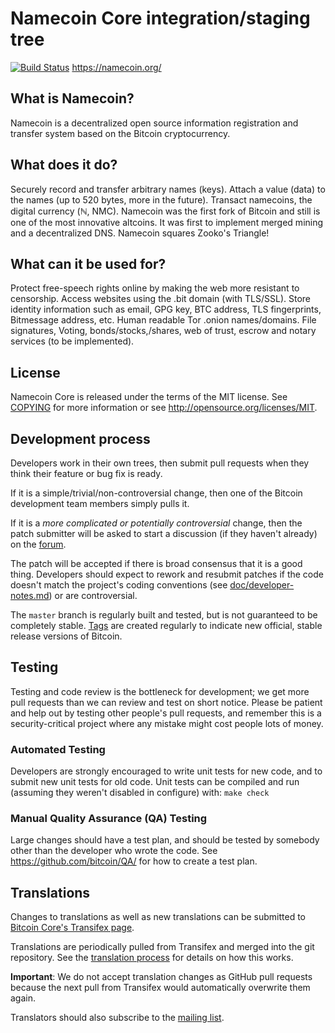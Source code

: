 Namecoin Core integration/staging tree
=====================================

[![Build Status](https://travis-ci.org/namecoin/namecore.svg?branch=master)](https://travis-ci.org/namecoin/namecore)
https://namecoin.org/

What is Namecoin? 
----------------

Namecoin is a decentralized open source information registration and transfer system based on the Bitcoin cryptocurrency.

What does it do?
----------------

Securely record and transfer arbitrary names (keys).
Attach a value (data) to the names
(up to 520 bytes, more in the future).
Transact namecoins, the digital currency (ℕ, NMC).
Namecoin was the first fork of Bitcoin and still is one of the most innovative altcoins. It was first to implement merged mining and a decentralized DNS. Namecoin squares Zooko's Triangle!

What can it be used for?
----------------

Protect free-speech rights online by making the web more resistant to censorship.
Access websites using the .bit domain (with TLS/SSL).
Store identity information such as email, GPG key, BTC address, TLS fingerprints, Bitmessage address, etc.
Human readable Tor .onion names/domains.
File signatures, Voting, bonds/stocks,/shares, web of trust, escrow and notary services (to be implemented).


License
-------

Namecoin Core is released under the terms of the MIT license. See [COPYING](COPYING) for more
information or see http://opensource.org/licenses/MIT.

Development process
-------------------

Developers work in their own trees, then submit pull requests when they think
their feature or bug fix is ready.

If it is a simple/trivial/non-controversial change, then one of the Bitcoin
development team members simply pulls it.

If it is a *more complicated or potentially controversial* change, then the patch
submitter will be asked to start a discussion (if they haven't already) on the
[forum](https://forum.namecoin.info/viewforum.php?f=8).

The patch will be accepted if there is broad consensus that it is a good thing.
Developers should expect to rework and resubmit patches if the code doesn't
match the project's coding conventions (see [doc/developer-notes.md](doc/developer-notes.md)) or are
controversial.

The `master` branch is regularly built and tested, but is not guaranteed to be
completely stable. [Tags](https://github.com/bitcoin/bitcoin/tags) are created
regularly to indicate new official, stable release versions of Bitcoin.

Testing
-------

Testing and code review is the bottleneck for development; we get more pull
requests than we can review and test on short notice. Please be patient and help out by testing
other people's pull requests, and remember this is a security-critical project where any mistake might cost people
lots of money.

### Automated Testing

Developers are strongly encouraged to write unit tests for new code, and to
submit new unit tests for old code. Unit tests can be compiled and run (assuming they weren't disabled in configure) with: `make check`

### Manual Quality Assurance (QA) Testing

Large changes should have a test plan, and should be tested by somebody other
than the developer who wrote the code.
See https://github.com/bitcoin/QA/ for how to create a test plan.

Translations
------------

Changes to translations as well as new translations can be submitted to
[Bitcoin Core's Transifex page](https://www.transifex.com/projects/p/bitcoin/).

Translations are periodically pulled from Transifex and merged into the git repository. See the
[translation process](doc/translation_process.md) for details on how this works.

**Important**: We do not accept translation changes as GitHub pull requests because the next
pull from Transifex would automatically overwrite them again.

Translators should also subscribe to the [mailing list](https://groups.google.com/forum/#!forum/bitcoin-translators).
